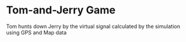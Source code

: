 # Tom-and-Jerry Game
Tom hunts down Jerry by the virtual signal calculated by the simulation using GPS and Map data
